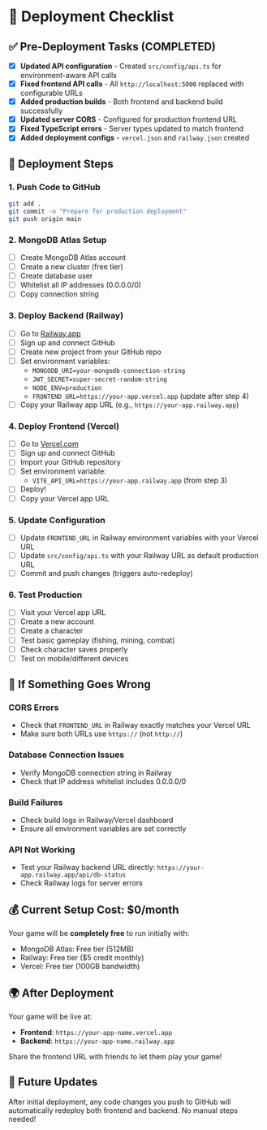 # 🚀 Deployment Checklist

## ✅ Pre-Deployment Tasks (COMPLETED)

- [x] **Updated API configuration** - Created `src/config/api.ts` for environment-aware API calls
- [x] **Fixed frontend API calls** - All `http://localhost:5000` replaced with configurable URLs
- [x] **Added production builds** - Both frontend and backend build successfully
- [x] **Updated server CORS** - Configured for production frontend URL
- [x] **Fixed TypeScript errors** - Server types updated to match frontend
- [x] **Added deployment configs** - `vercel.json` and `railway.json` created

## 🚀 Deployment Steps

### 1. **Push Code to GitHub** 
```bash
git add .
git commit -m "Prepare for production deployment"
git push origin main
```

### 2. **MongoDB Atlas Setup**
- [ ] Create MongoDB Atlas account
- [ ] Create a new cluster (free tier)
- [ ] Create database user
- [ ] Whitelist all IP addresses (0.0.0.0/0)
- [ ] Copy connection string

### 3. **Deploy Backend (Railway)**
- [ ] Go to [Railway.app](https://railway.app)
- [ ] Sign up and connect GitHub
- [ ] Create new project from your GitHub repo
- [ ] Set environment variables:
  - `MONGODB_URI=your-mongodb-connection-string`
  - `JWT_SECRET=super-secret-random-string`
  - `NODE_ENV=production`
  - `FRONTEND_URL=https://your-app.vercel.app` (update after step 4)
- [ ] Copy your Railway app URL (e.g., `https://your-app.railway.app`)

### 4. **Deploy Frontend (Vercel)**
- [ ] Go to [Vercel.com](https://vercel.com)
- [ ] Sign up and connect GitHub
- [ ] Import your GitHub repository
- [ ] Set environment variable:
  - `VITE_API_URL=https://your-app.railway.app` (from step 3)
- [ ] Deploy!
- [ ] Copy your Vercel app URL

### 5. **Update Configuration**
- [ ] Update `FRONTEND_URL` in Railway environment variables with your Vercel URL
- [ ] Update `src/config/api.ts` with your Railway URL as default production URL
- [ ] Commit and push changes (triggers auto-redeploy)

### 6. **Test Production**
- [ ] Visit your Vercel app URL
- [ ] Create a new account
- [ ] Create a character
- [ ] Test basic gameplay (fishing, mining, combat)
- [ ] Check character saves properly
- [ ] Test on mobile/different devices

## 🔧 If Something Goes Wrong

### **CORS Errors**
- Check that `FRONTEND_URL` in Railway exactly matches your Vercel URL
- Make sure both URLs use `https://` (not `http://`)

### **Database Connection Issues**
- Verify MongoDB connection string in Railway
- Check that IP address whitelist includes 0.0.0.0/0

### **Build Failures**
- Check build logs in Railway/Vercel dashboard
- Ensure all environment variables are set correctly

### **API Not Working**
- Test your Railway backend URL directly: `https://your-app.railway.app/api/db-status`
- Check Railway logs for server errors

## 💰 Current Setup Cost: $0/month

Your game will be **completely free** to run initially with:
- MongoDB Atlas: Free tier (512MB)
- Railway: Free tier ($5 credit monthly)
- Vercel: Free tier (100GB bandwidth)

## 🌍 After Deployment

Your game will be live at:
- **Frontend**: `https://your-app-name.vercel.app`
- **Backend**: `https://your-app-name.railway.app`

Share the frontend URL with friends to let them play your game!

## 🔄 Future Updates

After initial deployment, any code changes you push to GitHub will automatically redeploy both frontend and backend. No manual steps needed! 